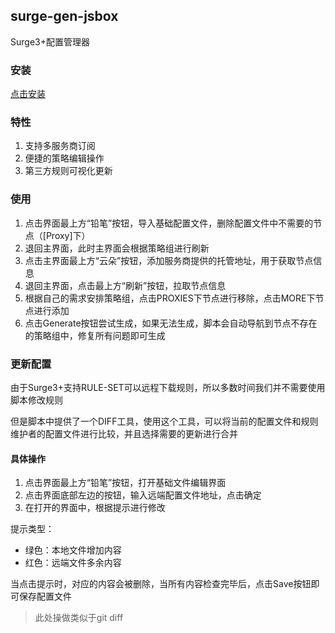 ## surge-gen-jsbox

Surge3+配置管理器

### 安装

[点击安装](jsbox://import?url=https%3A%2F%2Fgithub.com%2FFndroid%2Fsurge-gen-jsbox%2Fblob%2Fmaster%2F.output%2FSurge%2520Policy.box%3Fraw%3Dtrue&name=Surge%20Policy)

### 特性
1. 支持多服务商订阅
2. 便捷的策略编辑操作
3. 第三方规则可视化更新

### 使用

1. 点击界面最上方“铅笔”按钮，导入基础配置文件，删除配置文件中不需要的节点（[Proxy]下）
2. 退回主界面，此时主界面会根据策略组进行刷新
3. 点击主界面最上方“云朵”按钮，添加服务商提供的托管地址，用于获取节点信息
4. 退回主界面，点击最上方“刷新”按钮，拉取节点信息
5. 根据自己的需求安排策略组，点击PROXIES下节点进行移除，点击MORE下节点进行添加
6. 点击Generate按钮尝试生成，如果无法生成，脚本会自动导航到节点不存在的策略组中，修复所有问题即可生成


### 更新配置

由于Surge3+支持RULE-SET可以远程下载规则，所以多数时间我们并不需要使用脚本修改规则

但是脚本中提供了一个DIFF工具，使用这个工具，可以将当前的配置文件和规则维护者的配置文件进行比较，并且选择需要的更新进行合并

#### 具体操作

1. 点击界面最上方“铅笔”按钮，打开基础文件编辑界面
2. 点击界面底部左边的按钮，输入远端配置文件地址，点击确定
3. 在打开的界面中，根据提示进行修改

提示类型：
- 绿色：本地文件增加内容
- 红色：远端文件多余内容

当点击提示时，对应的内容会被删除，当所有内容检查完毕后，点击Save按钮即可保存配置文件

> 此处操做类似于git diff
